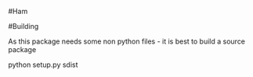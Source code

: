#Ham

#Building

As this package needs some non python files - it is best to build a source package

  python setup.py sdist
  
  